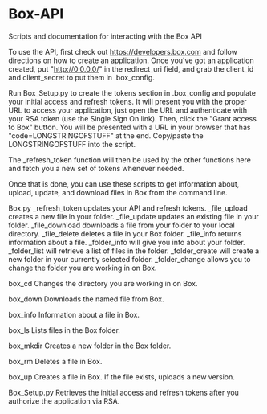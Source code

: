 Box-API
=======

Scripts and documentation for interacting with the Box API

To use the API, first check out https://developers.box.com and follow directions on how to create an application.  Once you've got an application created, put "http://0.0.0.0/" in the redirect_uri field, and grab the client_id and client_secret to put them in .box_config.

Run Box_Setup.py to create the tokens section in .box_config and populate your initial access and refresh tokens.  It will present you with the proper URL to access your application, just open the URL and authenticate with your RSA token (use the Single Sign On link).  Then, click the "Grant access to Box" button. You will be presented with a URL in your browser that has "code=LONGSTRINGOFSTUFF" at the end.  Copy/paste the LONGSTRINGOFSTUFF into the script.  
 
The _refresh_token function will then be used by the other functions here and fetch you a new set of tokens whenever needed.  

Once that is done, you can use these scripts to get information about, upload, update, and download files in Box from the command line.

Box.py
_refresh_token updates your API and refresh tokens.
_file_upload creates a new file in your folder.
_file_update updates an existing file in your folder.
_file_download downloads a file from your folder to your local directory.
_file_delete deletes a file in your Box folder.
_file_info returns information about a file.
_folder_info will give you info about your folder.  
_folder_list will retrieve a list of files in the folder.
_folder_create will create a new folder in your currently selected folder.
_folder_change allows you to change the folder you are working in on Box.

box_cd 
	Changes the directory you are working in on Box.

box_down
	Downloads the named file from Box.

box_info
	Information about a file in Box.

box_ls
	Lists files in the Box folder.

box_mkdir
	Creates a new folder in the Box folder.

box_rm
	Deletes a file in Box.

box_up
	Creates a file in Box.  If the file exists, uploads a new version.

Box_Setup.py
	Retrieves the initial access and refresh tokens after you authorize the application via RSA.
